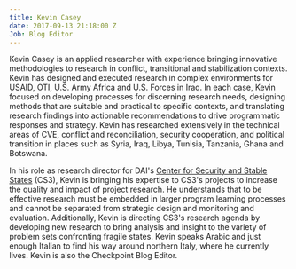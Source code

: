 ```yaml
---
title: Kevin Casey
date: 2017-09-13 21:18:00 Z
Job: Blog Editor
---
```


Kevin Casey is an applied researcher with experience bringing innovative methodologies to research in conflict, transitional and stabilization contexts. Kevin has designed and executed research in complex environments for USAID, OTI, U.S. Army Africa and U.S. Forces in Iraq. In each case, Kevin focused on developing processes for discerning research needs, designing methods that are suitable and practical to specific contexts, and translating research findings into actionable recommendations to drive programmatic responses and strategy. Kevin has researched extensively in the technical areas of CVE, conflict and reconciliation, security cooperation, and political transition in places such as Syria, Iraq, Libya, Tunisia, Tanzania, Ghana and Botswana.

<!--more-->

In his role as research director for DAI's [Center for Security and Stable States](https://www.dai.com/our-work/solutions/fragile-states) (CS3), Kevin is bringing his expertise to CS3's projects to increase the quality and impact of project research. He understands that to be effective research must be embedded in larger program learning processes and cannot be separated from strategic design and monitoring and evaluation. Additionally, Kevin is directing CS3's research agenda by developing new research to bring analysis and insight to the variety of problem sets confronting fragile states. Kevin speaks Arabic and just enough Italian to find his way around northern Italy, where he currently lives. Kevin is also the Checkpoint Blog Editor.